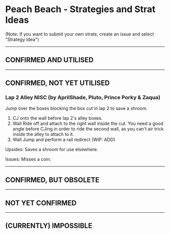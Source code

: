 # Peach Beach - Strategies and Strat Ideas

(Note: If you want to submit your own strats, create an issue and select "Strategy Idea")

---
## CONFIRMED AND UTILISED

---
## CONFIRMED, NOT YET UTILISED
### Lap 2 Alley NISC (by AprilShade, Pluto, Prince Porky & Zaqua)
Jump over the boxes blocking the box cut in lap 2 to save a shroom.

1. CJ onto the wall before lap 2's alley boxes.
2. Wall Ride off and attach to the right wall inside the cut. You need a good angle before CJing in order to ride the second wall, as you can't air trick inside the alley to attach to it.
3. Wall Jump and perform a rail redirect (WIP: ADD)

Upsides: Saves a shroom for use elsewhere.

Issues: Misses a coin.

---
## CONFIRMED, BUT OBSOLETE

---
## NOT YET CONFIRMED

---
## (CURRENTLY) IMPOSSIBLE